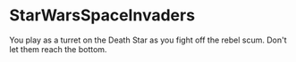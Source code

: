 # StarWarsSpaceInvaders
You play as a turret on the Death Star as you fight off the rebel scum. Don't let them reach the bottom.
